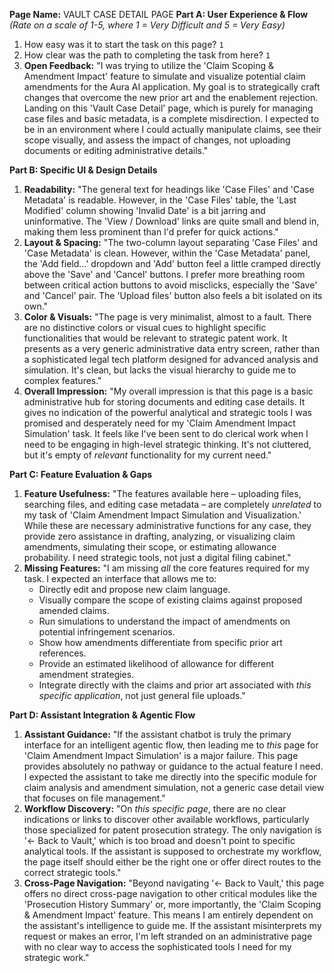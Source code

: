 **Page Name:** VAULT CASE DETAIL PAGE
**Part A: User Experience & Flow**
*(Rate on a scale of 1-5, where 1 = Very Difficult and 5 = Very Easy)*
1. How easy was it to start the task on this page? `1`
2. How clear was the path to completing the task from here? `1`
3. **Open Feedback:** "I was trying to utilize the 'Claim Scoping & Amendment Impact' feature to simulate and visualize potential claim amendments for the Aura AI application. My goal is to strategically craft changes that overcome the new prior art and the enablement rejection. Landing on this 'Vault Case Detail' page, which is purely for managing case files and basic metadata, is a complete misdirection. I expected to be in an environment where I could actually manipulate claims, see their scope visually, and assess the impact of changes, not uploading documents or editing administrative details."

**Part B: Specific UI & Design Details**
1. **Readability:** "The general text for headings like 'Case Files' and 'Case Metadata' is readable. However, in the 'Case Files' table, the 'Last Modified' column showing 'Invalid Date' is a bit jarring and uninformative. The 'View / Download' links are quite small and blend in, making them less prominent than I'd prefer for quick actions."
2. **Layout & Spacing:** "The two-column layout separating 'Case Files' and 'Case Metadata' is clean. However, within the 'Case Metadata' panel, the 'Add field...' dropdown and 'Add' button feel a little cramped directly above the 'Save' and 'Cancel' buttons. I prefer more breathing room between critical action buttons to avoid misclicks, especially the 'Save' and 'Cancel' pair. The 'Upload files' button also feels a bit isolated on its own."
3. **Color & Visuals:** "The page is very minimalist, almost to a fault. There are no distinctive colors or visual cues to highlight specific functionalities that would be relevant to strategic patent work. It presents as a very generic administrative data entry screen, rather than a sophisticated legal tech platform designed for advanced analysis and simulation. It's clean, but lacks the visual hierarchy to guide me to complex features."
4. **Overall Impression:** "My overall impression is that this page is a basic administrative hub for storing documents and editing case details. It gives no indication of the powerful analytical and strategic tools I was promised and desperately need for my 'Claim Amendment Impact Simulation' task. It feels like I've been sent to do clerical work when I need to be engaging in high-level strategic thinking. It's not cluttered, but it's empty of *relevant* functionality for my current need."

**Part C: Feature Evaluation & Gaps**
1. **Feature Usefulness:** "The features available here – uploading files, searching files, and editing case metadata – are completely *unrelated* to my task of 'Claim Amendment Impact Simulation and Visualization.' While these are necessary administrative functions for any case, they provide zero assistance in drafting, analyzing, or visualizing claim amendments, simulating their scope, or estimating allowance probability. I need strategic tools, not just a digital filing cabinet."
2. **Missing Features:** "I am missing *all* the core features required for my task. I expected an interface that allows me to:
    *   Directly edit and propose new claim language.
    *   Visually compare the scope of existing claims against proposed amended claims.
    *   Run simulations to understand the impact of amendments on potential infringement scenarios.
    *   Show how amendments differentiate from specific prior art references.
    *   Provide an estimated likelihood of allowance for different amendment strategies.
    *   Integrate directly with the claims and prior art associated with *this specific application*, not just general file uploads."

**Part D: Assistant Integration & Agentic Flow**
1. **Assistant Guidance:** "If the assistant chatbot is truly the primary interface for an intelligent agentic flow, then leading me to *this* page for 'Claim Amendment Impact Simulation' is a major failure. This page provides absolutely no pathway or guidance to the actual feature I need. I expected the assistant to take me directly into the specific module for claim analysis and amendment simulation, not a generic case detail view that focuses on file management."
2. **Workflow Discovery:** "On *this specific page*, there are no clear indications or links to discover other available workflows, particularly those specialized for patent prosecution strategy. The only navigation is '← Back to Vault,' which is too broad and doesn't point to specific analytical tools. If the assistant is supposed to orchestrate my workflow, the page itself should either be the right one or offer direct routes to the correct strategic tools."
3. **Cross-Page Navigation:** "Beyond navigating '← Back to Vault,' this page offers no direct cross-page navigation to other critical modules like the 'Prosecution History Summary' or, more importantly, the 'Claim Scoping & Amendment Impact' feature. This means I am entirely dependent on the assistant's intelligence to guide me. If the assistant misinterprets my request or makes an error, I'm left stranded on an administrative page with no clear way to access the sophisticated tools I need for my strategic work."